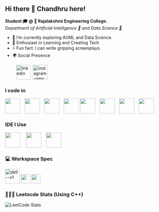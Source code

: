 ## Hi there 👋 Chandhru here!

**Student 🎓 @ 🏫 Rajalakshmi Engineering College.** <br>
 *Department of Artificial Intelligence 🤖 and Data Science 🔬*.
- 🌱 I’m currently exploring AI/ML and Data Science.
- 📑 Enthusiast in Learning and Creating Tech
- ⚡ Fun fact: I can write gripping screenplays.
- 🌍 Social Presence <br><br>
 &nbsp;&nbsp;&nbsp;[<img width="48" height="48" src="https://img.icons8.com/fluency/48/linkedin.png" alt="linkedin"/>](https://www.linkedin.com/in/chandhrul27/) &nbsp;[<img width="48" height="48" src="https://img.icons8.com/fluency/48/instagram-new.png" alt="instagram-new"/>](https://www.instagram.com/chandhru_27/)

### I code in
<img src="https://img.icons8.com/color/48/000000/c-programming.png" height="50" style="margin-right:10px;" /> <img src="https://img.icons8.com/color/48/000000/c-plus-plus-logo.png" height="50" style="margin-right:10px;" /> <img src="https://img.icons8.com/color/48/000000/python.png" height="50" style="margin-right:10px;" /> <img src="https://img.icons8.com/?size=100&id=9nLaR5KFGjN0&format=png&color=000000" height="50" /> <img src="https://img.icons8.com/?size=100&id=v8RpPQUwv0N8&format=png&color=000000" height="50" style="margin-right:10px;" /> <img src="https://img.icons8.com/?size=100&id=7gdY5qNXaKC0&format=png&color=000000" height="50" style="margin-right:10px;" /> <img src="https://img.icons8.com/?size=100&id=PXTY4q2Sq2lG&format=png&color=000000" height="50" style="margin-right:10px;" /> <img src="https://img.icons8.com/?size=100&id=CIAZz2CYc6Kc&format=png&color=000000" height="50" style="margin-right:10px;" />



### IDE I Use
<img src="https://img.icons8.com/color/48/000000/visual-studio-code-2019.png" height="50" style="margin-right:15px;"/> <img src="https://img.icons8.com/color/48/000000/pycharm.png" height="50" style="margin-right:15px;"/><img src="https://img.icons8.com/?size=100&id=J0SgMWzAxqFj&format=png&color=000000" height="50" style="margin-right:15px;"/>

### 💻 Workspace Spec
<img width="48" height="48" src="https://img.icons8.com/color/48/dell--v1.png" alt="dell--v1"/> <img height="30" src="https://img.shields.io/badge/NVIDIA-RTX 3050-76B900?style=for-the-badge&logo=nvidia&logoColor=white"/>  <img height="30" src="https://img.shields.io/badge/AMD-Ryzen_5_5600H-ED1C24?style=for-the-badge&logo=amd&logoColor=white"/> 

### 🧑🏻‍💻 Leetocde Stats (Using C++) <br>
![LeetCode Stats](https://leetcard.jacoblin.cool/Chandhru_27?theme=dark&font=Ubuntu)
